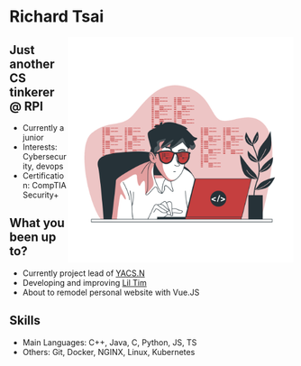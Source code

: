 # **Richard Tsai**

<img align="right" width="400" height="400" src="./img/coding.png">

## Just another CS tinkerer @ RPI
 * Currently a junior
 * Interests: Cybersecurity, devops
 * Certification: CompTIA Security+  

## What you been up to?
 * Currently project lead of [YACS.N](https://github.com/YACS-RCOS/yacs.n)
 * Developing and improving [Lil Tim](https://github.com/RichtXO/Lil-Tim)
 * About to remodel personal website with Vue.JS

## Skills
* Main Languages: C++, Java, C, Python, JS, TS
* Others: Git, Docker, NGINX, Linux, Kubernetes
